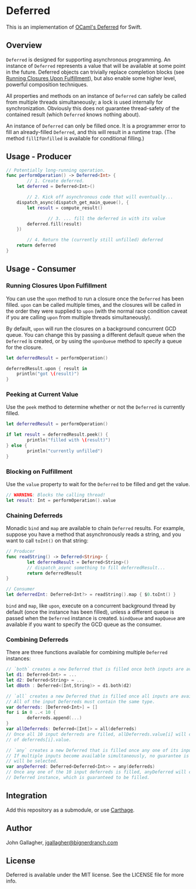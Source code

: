 # Deferred

This is an implementation of [OCaml's Deferred](https://ocaml.janestreet.com/ocaml-core/111.25.00/doc/async_kernel/#Deferred) for Swift.

## Overview

`Deferred` is designed for supporting asynchronous programming. An instance of
`Deferred` represents a value that will be available at some point in the
future. Deferred objects can trivially replace completion blocks (see
[Running Closures Upon Fulfillment](#upon)), but also enable some higher level,
powerful composition techniques.

All properties and methods on an instance of `Deferred` can safely be called from
multiple threads simultaneously; a lock is used internally for synchronization.
Obviously this does not guarantee thread-safety of the contained result (which
`Deferred` knows nothing about).

An instance of `Deferred` can only be filled once. It is a programmer error to
fill an already-filled `Deferred`, and this will result in a runtime trap. (The
method `fillIfUnfilled` is available for conditional filling.)

## Usage - Producer

```swift
// Potentially long-running operation.
func performOperation() -> Deferred<Int> {
		// 1. Create deferred.
    let deferred = Deferred<Int>()

		// 2. Kick off asynchronous code that will eventually...
    dispatch_async(dispatch_get_main_queue(), {
        let result = compute_result()

				// 3. ... fill the deferred in with its value
        deferred.fill(result)
    })

		// 4. Return the (currently still unfilled) deferred
    return deferred
}
```

## Usage - Consumer

### <a name="upon"></a>Running Closures Upon Fulfillment

You can use the `upon` method to run a closure once the `Deferred` has been
filled. `upon` can be called multiple times, and the closures will be called
in the order they were supplied to `upon` (with the normal race condition caveat
if you are calling `upon` from multiple threads simultaneously).

By default, `upon` will run the closures on a background concurrent GCD queue.
You can change this by passing a different default queue when the `Deferred` is
created, or by using the `uponQueue` method to specify a queue for the closure.

```swift
let deferredResult = performOperation()

deferredResult.upon { result in
    println("got \(result)")
}
```

### Peeking at Current Value

Use the `peek` method to determine whether or not the `Deferred` is currently
filled.

```swift
let deferredResult = performOperation()

if let result = deferredResult.peek() {
		println("filled with \(result)")
} else {
		println("currently unfilled")
}
```

### Blocking on Fulfillment

Use the `value` property to wait for the `Deferred` to be filled and get the value.

```swift
// WARNING: Blocks the calling thread!
let result: Int = performOperation().value
```

### Chaining Deferreds

Monadic `bind` and `map` are available to chain `Deferred` results. For example,
suppose you have a method that asynchronously reads a string, and you want to
call `toInt()` on that string:

```swift
// Producer
func readString() -> Deferred<String> {
		let deferredResult = Deferred<String>()
		// dispatch_async something to fill deferredResult...
		return deferredResult
}

// Consumer
let deferredInt: Deferred<Int?> = readString().map { $0.toInt() }
```

`bind` and `map`, like `upon`, execute on a concurrent background thread by
default (once the instance has been filled), unless a different queue is
passed when the `Deferred` instance is created. `bindQueue` and `mapQueue` are
available if you want to specify the GCD queue as the consumer.

### Combining Deferreds

There are three functions available for combining multiple `Deferred` instances:

```swift
// `both` creates a new Deferred that is filled once both inputs are available
let d1: Deferred<Int> = ...
let d2: Deferred<String> = ...
let dBoth : Deferred<(Int,String)> = d1.both(d2)

// `all` creates a new Deferred that is filled once all inputs are available.
// All of the input Deferreds must contain the same type.
var deferreds: [Deferred<Int>] = []
for i in 0 ..< 10 {
		deferreds.append(...)
}
var allDeferreds: Deferred<[Int]> = all(deferreds)
// Once all 10 input deferreds are filled, allDeferreds.value[i] will contain the result
// of deferreds[i].value.

// `any` creates a new Deferred that is filled once any one of its inputs is available.
// If multiple inputs become available simultaneously, no guarantee is made about which
// will be selected.
var anyDeferred: Deferred<Deferred<Int>> = any(deferreds)
// Once any one of the 10 input deferreds is filled, anyDeferred will contain that
// Deferred instance, which is guaranteed to be filled.
```

## Integration

Add this repository as a submodule, or use [Carthage](https://github.com/Carthage/Carthage/).

## Author

John Gallagher, jgallagher@bignerdranch.com

## License

Deferred is available under the MIT license. See the LICENSE file for more info.
